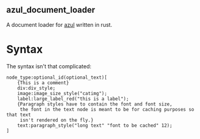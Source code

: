 ## azul_document_loader
A document loader for [azul](https://github.com/maps4print/azul) written in rust.

# Syntax
The syntax isn't that complicated:

    node_type:optional_id(optional_text)[
        {This is a comment}
        div:div_style;
        image:image_size_style("catimg");
        label:large_label_red("this is a label");
        {Paragraph styles have to contain the font and font size,
         the font in the text node is meant to be for caching purposes so that text
         isn't rendered on the fly.}
        text:paragraph_style("long text" "font to be cached" 12);
    ]